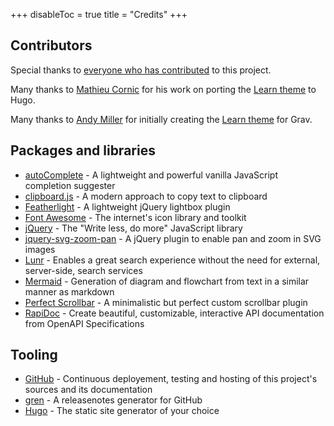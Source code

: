 +++
disableToc = true
title = "Credits"
+++

## Contributors

Special thanks to [everyone who has contributed](https://github.com/McShelby/hugo-theme-relearn/graphs/contributors) to this project.

Many thanks to [Mathieu Cornic](https://github.com/matcornic) for his work on porting the [Learn theme](https://github.com/matcornic/hugo-theme-learn) to Hugo.

Many thanks to [Andy Miller](https://github.com/rhukster) for initially creating the [Learn theme](https://github.com/getgrav/grav-theme-learn2) for Grav.

## Packages and libraries

* [autoComplete](https://github.com/Pixabay/JavaScript-autoComplete) - A lightweight and powerful vanilla JavaScript completion suggester
* [clipboard.js](https://clipboardjs.com) - A modern approach to copy text to clipboard
* [Featherlight](https://noelboss.github.io/featherlight) - A lightweight jQuery lightbox plugin
* [Font Awesome](https://fontawesome.com) - The internet's icon library and toolkit
* [jQuery](https://jquery.com) - The "Write less, do more" JavaScript library
* [jquery-svg-zoom-pan](https://github.com/DanielHoffmann/jquery-svg-pan-zoom) - A jQuery plugin to enable pan and zoom in SVG images
* [Lunr](https://lunrjs.com) - Enables a great search experience without the need for external, server-side, search services
* [Mermaid](https://mermaid-js.github.io/mermaid) - Generation of diagram and flowchart from text in a similar manner as markdown
* [Perfect Scrollbar](https://perfectscrollbar.com) - A minimalistic but perfect custom scrollbar plugin
* [RapiDoc](https://mrin9.github.io/RapiDoc) - Create beautiful, customizable, interactive API documentation from OpenAPI Specifications

## Tooling

* [GitHub](https://github.com) - Continuous deployement, testing and hosting of this project's sources and its documentation
* [gren](https://github.com/github-tools/github-release-notes) - A releasenotes generator for GitHub
* [Hugo](https://gohugo.io/) - The static site generator of your choice

